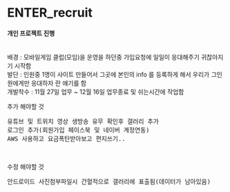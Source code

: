 # ENTER_recruit

<h4>개인 프로젝트 진행</h4>
<br>
배경 : 모바일게임 클럽(모임)을 운영을 하던중 가입요청에 일일이 응대해주기 귀찮아지기 시작함 <br>
발단 : 인원중 1명이 사이트 만들어서 그곳에 본인의 info 를 등록하게 해서 우리가 그인원에게만 응대하자 란 얘기를 함 <br>
개발착수 : 11월 27일 업무 ~ 12월 16일 업무종료 및 쉬는시간에 작업함<br>

추가 해야할 것 <br>
<pre>
유튜브 및 트위치 영상 생방송 유무 확인후 갤러리 추가
로그인 추가(회원가입 페이스북 및 네이버 계정연동)
AWS 사용하고 요금폭탄받아보고 편지쓰기..
</pre>
<br> 


수정 해야할 것<br>
<pre>
안드로이드 사진첨부파일시 간혈적으로 갤러리에 표출됨(데이터가 남아있음)
</pre>
